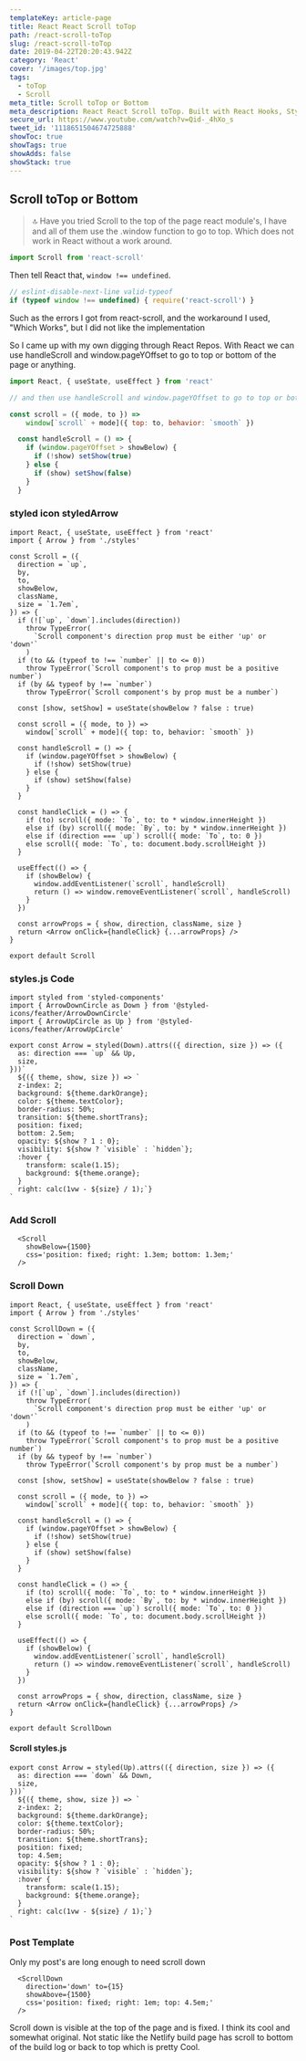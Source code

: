```yaml
---
templateKey: article-page
title: React React Scroll toTop
path: /react-scroll-toTop
slug: /react-scroll-toTop
date: 2019-04-22T20:20:43.942Z
category: 'React'
cover: '/images/top.jpg'
tags:
  - toTop
  - Scroll
meta_title: Scroll toTop or Bottom
meta_description: React React Scroll toTop. Built with React Hooks, Styled Components and Love
secure_url: https://www.youtube.com/watch?v=Qid-_4hXo_s
tweet_id: '1118651504674725888'
showToc: true  
showTags: true 
showAdds: false 
showStack: true
---
```


## Scroll toTop or Bottom

> 🔝 Have you tried Scroll to the top of the page react module's, I have and all of them use the .window function to go to top.
Which does not work in React without a work around.

```js
import Scroll from 'react-scroll'
```

Then tell React that, `window !== undefined`.

```js
// eslint-disable-next-line valid-typeof
if (typeof window !== undefined) { require('react-scroll') }
```

Such as the errors I got from react-scroll, and the workaround I used, "Which Works", but I did not like the implementation

So I came up with my own digging through React Repos. With React we can use handleScroll and window.pageYOffset to go to top or bottom of the page or anything.

```js
import React, { useState, useEffect } from 'react'

// and then use handleScroll and window.pageYOffset to go to top or bottom

const scroll = ({ mode, to }) =>
    window[`scroll` + mode]({ top: to, behavior: `smooth` })

  const handleScroll = () => {
    if (window.pageYOffset > showBelow) {
      if (!show) setShow(true)
    } else {
      if (show) setShow(false)
    }
  }
```

### styled icon styledArrow

```jsx{1-2,5}:title=src/components/Scroll
import React, { useState, useEffect } from 'react'
import { Arrow } from './styles'

const Scroll = ({
  direction = `up`,
  by,
  to,
  showBelow,
  className,
  size = `1.7em`,
}) => {
  if (![`up`, `down`].includes(direction))
    throw TypeError(
      `Scroll component's direction prop must be either 'up' or 'down'`
    )
  if (to && (typeof to !== `number` || to <= 0))
    throw TypeError(`Scroll component's to prop must be a positive number`)
  if (by && typeof by !== `number`)
    throw TypeError(`Scroll component's by prop must be a number`)

  const [show, setShow] = useState(showBelow ? false : true)

  const scroll = ({ mode, to }) =>
    window[`scroll` + mode]({ top: to, behavior: `smooth` })

  const handleScroll = () => {
    if (window.pageYOffset > showBelow) {
      if (!show) setShow(true)
    } else {
      if (show) setShow(false)
    }
  }

  const handleClick = () => {
    if (to) scroll({ mode: `To`, to: to * window.innerHeight })
    else if (by) scroll({ mode: `By`, to: by * window.innerHeight })
    else if (direction === `up`) scroll({ mode: `To`, to: 0 })
    else scroll({ mode: `To`, to: document.body.scrollHeight })
  }

  useEffect(() => {
    if (showBelow) {
      window.addEventListener(`scroll`, handleScroll)
      return () => window.removeEventListener(`scroll`, handleScroll)
    }
  })

  const arrowProps = { show, direction, className, size }
  return <Arrow onClick={handleClick} {...arrowProps} />
}

export default Scroll

```

### styles.js Code

```jsx:title=src/components/Scroll/styles
import styled from 'styled-components'
import { ArrowDownCircle as Down } from '@styled-icons/feather/ArrowDownCircle'
import { ArrowUpCircle as Up } from '@styled-icons/feather/ArrowUpCircle'

export const Arrow = styled(Down).attrs(({ direction, size }) => ({
  as: direction === `up` && Up,
  size,
}))`
  ${({ theme, show, size }) => `
  z-index: 2;
  background: ${theme.darkOrange};
  color: ${theme.textColor};
  border-radius: 50%;
  transition: ${theme.shortTrans};
  position: fixed;
  bottom: 2.5em;
  opacity: ${show ? 1 : 0};
  visibility: ${show ? `visible` : `hidden`};
  :hover {
    transform: scale(1.15);
    background: ${theme.orange};
  }
  right: calc(1vw - ${size} / 1);`}
`
```

### Add Scroll

```jsx:title=src/components/Scroll
  <Scroll
    showBelow={1500}
    css='position: fixed; right: 1.3em; bottom: 1.3em;'
  />
```

### Scroll Down

```jsx:title=src/components/ScrollDown
import React, { useState, useEffect } from 'react'
import { Arrow } from './styles'

const ScrollDown = ({
  direction = `down`,
  by,
  to,
  showBelow,
  className,
  size = `1.7em`,
}) => {
  if (![`up`, `down`].includes(direction))
    throw TypeError(
      `Scroll component's direction prop must be either 'up' or 'down'`
    )
  if (to && (typeof to !== `number` || to <= 0))
    throw TypeError(`Scroll component's to prop must be a positive number`)
  if (by && typeof by !== `number`)
    throw TypeError(`Scroll component's by prop must be a number`)

  const [show, setShow] = useState(showBelow ? false : true)

  const scroll = ({ mode, to }) =>
    window[`scroll` + mode]({ top: to, behavior: `smooth` })

  const handleScroll = () => {
    if (window.pageYOffset > showBelow) {
      if (!show) setShow(true)
    } else {
      if (show) setShow(false)
    }
  }

  const handleClick = () => {
    if (to) scroll({ mode: `To`, to: to * window.innerHeight })
    else if (by) scroll({ mode: `By`, to: by * window.innerHeight })
    else if (direction === `up`) scroll({ mode: `To`, to: 0 })
    else scroll({ mode: `To`, to: document.body.scrollHeight })
  }

  useEffect(() => {
    if (showBelow) {
      window.addEventListener(`scroll`, handleScroll)
      return () => window.removeEventListener(`scroll`, handleScroll)
    }
  })

  const arrowProps = { show, direction, className, size }
  return <Arrow onClick={handleClick} {...arrowProps} />
}

export default ScrollDown
```

#### Scroll styles.js

```jsx:title=src/components/ScrollDown/styles
export const Arrow = styled(Up).attrs(({ direction, size }) => ({
  as: direction === `down` && Down,
  size,
}))`
  ${({ theme, show, size }) => `
  z-index: 2;
  background: ${theme.darkOrange};
  color: ${theme.textColor};
  border-radius: 50%;
  transition: ${theme.shortTrans};
  position: fixed;
  top: 4.5em;
  opacity: ${show ? 1 : 0};
  visibility: ${show ? `visible` : `hidden`};
  :hover {
    transform: scale(1.15);
    background: ${theme.orange};
  }
  right: calc(1vw - ${size} / 1);`}
`
```

### Post Template

Only my post's are long enough to need scroll down

```js:title=add to template
  <ScrollDown
    direction='down' to={15}
    showAbove={1500}
    css='position: fixed; right: 1em; top: 4.5em;'
  />
```

Scroll down is visible at the top of the page and is fixed. I think its cool and somewhat original. Not static like the Netlify build page has scroll to bottom of the build log or back to top which is pretty Cool.
